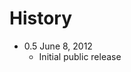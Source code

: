 History
================================================================================

- 0.5 June 8, 2012
	- Initial public release
